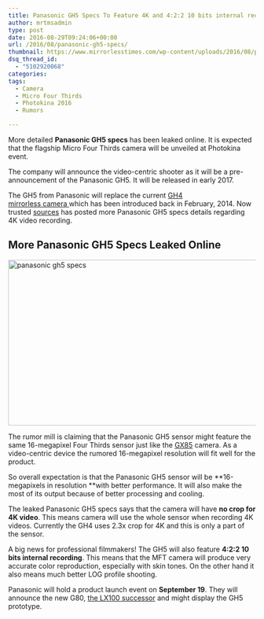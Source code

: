 ```yaml
---
title: Panasonic GH5 Specs To Feature 4K and 4:2:2 10 bits internal recording
author: mrtmsadmin
type: post
date: 2016-08-29T09:24:06+00:00
url: /2016/08/panasonic-gh5-specs/
thumbnail: https://www.mirrorlesstimes.com/wp-content/uploads/2016/08/panasonic-gh5-specs.jpg
dsq_thread_id:
  - "5102920068"
categories:
tags:
  - Camera
  - Micro Four Thirds
  - Photokina 2016
  - Rumors

---
```

More detailed **Panasonic GH5 specs** has been leaked online. It is expected that the flagship Micro Four Thirds camera will be unveiled at Photokina event.

The company will announce the video-centric shooter as it will be a pre-announcement of the Panasonic GH5. It will be released in early 2017.

The GH5 from Panasonic will replace the current [GH4 mirrorless camera ][1]which has been introduced back in February, 2014. Now trusted <a href="http://bit.ly/2bwJm5s" target="_blank" rel="“nofollow”">sources</a> has posted more Panasonic GH5 specs details regarding 4K video recording.<!--more-->

## More Panasonic GH5 Specs Leaked Online

<img class="alignnone wp-image-514 size-full" title="panasonic gh5 specs" src="https://i1.wp.com/www.mirrorlesstimes.com/wp-content/uploads/2016/08/panasonic-gh5-specs.jpg?resize=600%2C337&#038;ssl=1" alt="panasonic gh5 specs" width="600" height="337" srcset="https://i1.wp.com/www.mirrorlesstimes.com/wp-content/uploads/2016/08/panasonic-gh5-specs.jpg?w=900&ssl=1 900w, https://i1.wp.com/www.mirrorlesstimes.com/wp-content/uploads/2016/08/panasonic-gh5-specs.jpg?resize=300%2C169&ssl=1 300w, https://i1.wp.com/www.mirrorlesstimes.com/wp-content/uploads/2016/08/panasonic-gh5-specs.jpg?resize=768%2C432&ssl=1 768w" sizes="(max-width: 600px) 100vw, 600px" data-recalc-dims="1" /> 

The rumor mill is claiming that the Panasonic GH5 sensor might feature the same 16-megapixel Four Thirds sensor just like the [GX85][2] camera. As a video-centric device the rumored 16-megapixel resolution will fit well for the product.

So overall expectation is that the Panasonic GH5 sensor will be **16-megapixels in resolution **with better performance. It will also make the most of its output because of better processing and cooling.

The leaked Panasonic GH5 specs says that the camera will have **no crop for 4K video**. This means camera will use the whole sensor when recording 4K videos. Currently the GH4 uses 2.3x crop for 4K and this is only a part of the sensor.

A big news for professional filmmakers! The GH5 will also feature **4:2:2 10 bits internal recording**. This means that the MFT camera will produce very accurate color reproduction, especially with skin tones. On the other hand it also means much better LOG profile shooting.

Panasonic will hold a product launch event on **September 19**. They will announce the new G80, [the LX100 successor][3] and might display the GH5 prototype.

 [1]: http://www.dailycameranews.com/2015/11/best-panasonic-gh4-lenses/
 [2]: https://www.mirrorlesstimes.com/2016/04/panasonic-lumix-dmc-gx85/
 [3]: https://www.mirrorlesstimes.com/2016/06/panasonic-lx200-announcement/